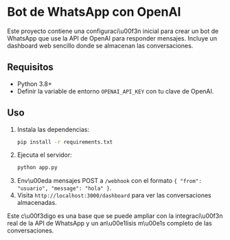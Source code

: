 # Bot de WhatsApp con OpenAI

Este proyecto contiene una configuraci\u00f3n inicial para crear un bot de WhatsApp que use la API de OpenAI para responder mensajes. Incluye un dashboard web sencillo donde se almacenan las conversaciones.

## Requisitos

- Python 3.8+
- Definir la variable de entorno `OPENAI_API_KEY` con tu clave de OpenAI.

## Uso

1. Instala las dependencias:
   ```bash
   pip install -r requirements.txt
   ```
2. Ejecuta el servidor:
   ```bash
   python app.py
   ```
3. Env\u00eda mensajes POST a `/webhook` con el formato `{ "from": "usuario", "message": "hola" }`.
4. Visita `http://localhost:3000/dashboard` para ver las conversaciones almacenadas.

Este c\u00f3digo es una base que se puede ampliar con la integraci\u00f3n real de la API de WhatsApp y un an\u00e1lisis m\u00e1s completo de las conversaciones.
